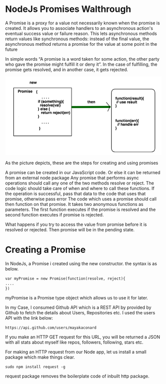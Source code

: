 # NodeJs Promises Walthrough
A Promise is a proxy for a value not necessarily known when the promise is created. It allows you to associate handlers to an asynchronous action's eventual success value or failure reason. This lets asynchronous methods return values like synchronous methods: instead of the final value, the asynchronous method returns a promise for the value at some point in the future

In simple words “A promise is a word taken for some action, the other party who gave the promise might fulfill it or deny it”. In the case of fulfilling, the promise gets resolved, and in another case, it gets rejected.    

![Promise creation and usage](/resources/promise.png)

As the picture depicts, these are the steps for creating and using promises

A promise can be created in our JavaScript code. Or else it can be returned from an external node package
Any promise that performs async operations should call any one of the two methods resolve or reject. 
The code logic should take care of when and where to call these functions. If the operation is successful, pass that data to the code that uses that promise, otherwise pass error
The code which uses a promise should call then function on that promise. It takes two anonymous functions as parameters. The first function executes if the promise is resolved and the second function executes if promise is rejected.

What happens if you try to access the value from promise before it is resolved or rejected. Then promise will be in the pending state.

# Creating a Promise
In NodeJs, a Promise i created using the new constructor. the syntax is as below.
    
    var myPromise = new Promise(function(resolve, reject){
    ....
    })

myPromise is a Promise type object which allows us to use it for later.

In my Case, I consumed Github API which is a REST API by provided by Github to fetch the details about Users, Repositories etc.
I used the users API with the link below:

    https://api.github.com/users/mayakaconard

If you make an HTTP GET request for this URL, you will be returned a JSON with all stats about myself like repos, followers, following, stars etc.

For making an HTTP request from our Node app, let us install a small package which make things clear.

    sudo npm install request -g

request package removes the boilerplate code of inbuilt http package.